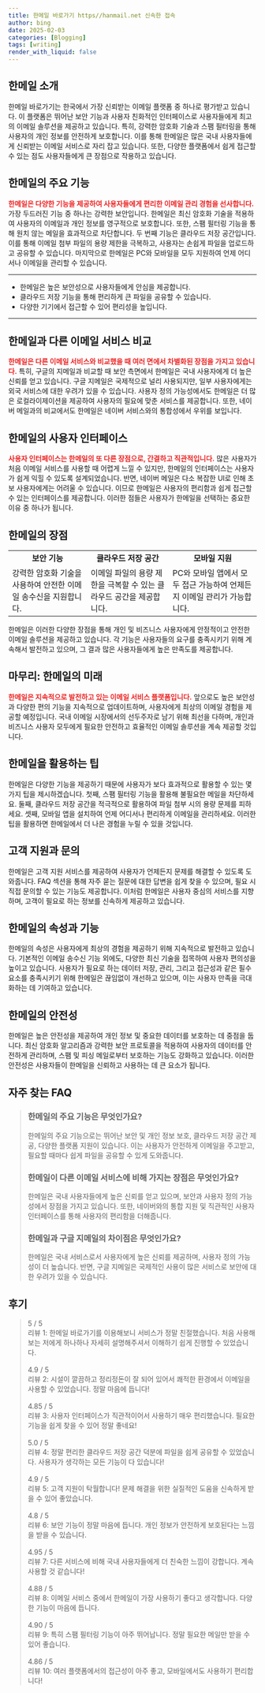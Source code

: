 ```yaml
---
title: 한메일 바로가기 https//hanmail.net 신속한 접속
author: bing
date: 2025-02-03
categories: [Blogging]
tags: [writing]
render_with_liquid: false
---
```



<h2 id='한메일_소개'>한메일 소개</h2>

<p>한메일 바로가기는 한국에서 가장 신뢰받는 이메일 플랫폼 중 하나로 평가받고 있습니다. 이 플랫폼은 뛰어난 보안 기능과 사용자 친화적인 인터페이스로 사용자들에게 최고의 이메일 솔루션을 제공하고 있습니다. 특히, 강력한 암호화 기술과 스팸 필터링을 통해 사용자의 개인 정보를 안전하게 보호합니다. 이를 통해 한메일은 많은 국내 사용자들에게 신뢰받는 이메일 서비스로 자리 잡고 있습니다. 또한, 다양한 플랫폼에서 쉽게 접근할 수 있는 점도 사용자들에게 큰 장점으로 작용하고 있습니다.</p>

<h2 id='주요_기능'>한메일의 주요 기능</h2>

<p><b><span style="color: #ee2323;">한메일은 다양한 기능을 제공하여 사용자들에게 편리한 이메일 관리 경험을 선사합니다.</span></b> 가장 두드러진 기능 중 하나는 강력한 보안입니다. 한메일은 최신 암호화 기술을 적용하여 사용자의 이메일과 개인 정보를 영구적으로 보호합니다. 또한, 스팸 필터링 기능을 통해 원치 않는 메일을 효과적으로 차단합니다. 두 번째 기능은 클라우드 저장 공간입니다. 이를 통해 이메일 첨부 파일의 용량 제한을 극복하고, 사용자는 손쉽게 파일을 업로드하고 공유할 수 있습니다. 마지막으로 한메일은 PC와 모바일을 모두 지원하여 언제 어디서나 이메일을 관리할 수 있습니다.</p>

<hr />

<ul>
    <li>한메일은 높은 보안성으로 사용자들에게 안심을 제공합니다.</li>
    <li>클라우드 저장 기능을 통해 편리하게 큰 파일을 공유할 수 있습니다.</li>
    <li>다양한 기기에서 접근할 수 있어 편리성을 높입니다.</li>
</ul>

<hr />

<h2 id='비교_분석'>한메일과 다른 이메일 서비스 비교</h2>

<p><b><span style="color: #ee2323;">한메일은 다른 이메일 서비스와 비교했을 때 여러 면에서 차별화된 장점을 가지고 있습니다.</span></b> 특히, 구글의 지메일과 비교할 때 보안 측면에서 한메일은 국내 사용자에게 더 높은 신뢰를 얻고 있습니다. 구글 지메일은 국제적으로 널리 사용되지만, 일부 사용자에게는 외국 서비스에 대한 우려가 있을 수 있습니다. 사용자 정의 가능성에서도 한메일은 더 많은 로컬라이제이션을 제공하여 사용자의 필요에 맞춘 서비스를 제공합니다. 또한, 네이버 메일과의 비교에서도 한메일은 네이버 서비스와의 통합성에서 우위를 보입니다.</p>

<h2 id='사용자_인터페이스'>한메일의 사용자 인터페이스</h2>

<p><b><span style="color: #ee2323;">사용자 인터페이스는 한메일의 또 다른 장점으로, 간결하고 직관적입니다.</span></b> 많은 사용자가 처음 이메일 서비스를 사용할 때 어렵게 느낄 수 있지만, 한메일의 인터페이스는 사용자가 쉽게 익힐 수 있도록 설계되었습니다. 반면, 네이버 메일은 다소 복잡한 UI로 인해 초보 사용자에게는 어려울 수 있습니다. 이므로 한메일은 사용자의 편리함과 쉽게 접근할 수 있는 인터페이스를 제공합니다. 이러한 점들은 사용자가 한메일을 선택하는 중요한 이유 중 하나가 됩니다.</p>

<h2 id='한메일_의_장점'>한메일의 장점</h2>

<table>
    <tr>
        <td style="text-align: center; height: 17px;"><b>보안 기능</b></td>
        <td style="text-align: center; height: 17px;"><b>클라우드 저장 공간</b></td>
        <td style="text-align: center; height: 17px;"><b>모바일 지원</b></td>
    </tr>
    <tr>
        <td>강력한 암호화 기술을 사용하여 안전한 이메일 송수신을 지원합니다.</td>
        <td>이메일 파일의 용량 제한을 극복할 수 있는 클라우드 공간을 제공합니다.</td>
        <td>PC와 모바일 앱에서 모두 접근 가능하여 언제든지 이메일 관리가 가능합니다.</td>
    </tr>
</table>

<p>한메일은 이러한 다양한 장점을 통해 개인 및 비즈니스 사용자에게 안정적이고 안전한 이메일 솔루션을 제공하고 있습니다. 각 기능은 사용자들의 요구를 충족시키기 위해 계속해서 발전하고 있으며, 그 결과 많은 사용자들에게 높은 만족도를 제공합니다.</p>

<h2 id='마무리_한메일'>마무리: 한메일의 미래</h2>

<p><b><span style="color: #ee2323;">한메일은 지속적으로 발전하고 있는 이메일 서비스 플랫폼입니다.</span></b> 앞으로도 높은 보안성과 다양한 편의 기능을 지속적으로 업데이트하며, 사용자에게 최상의 이메일 경험을 제공할 예정입니다. 국내 이메일 시장에서의 선두주자로 남기 위해 최선을 다하며, 개인과 비즈니스 사용자 모두에게 필요한 안전하고 효율적인 이메일 솔루션을 계속 제공할 것입니다.</p>

<h2 id='한메일_사용_팁'>한메일을 활용하는 팁</h2>

<p>한메일은 다양한 기능을 제공하기 때문에 사용자가 보다 효과적으로 활용할 수 있는 몇 가지 팁을 제시하겠습니다. 첫째, 스팸 필터링 기능을 활용해 불필요한 메일을 차단하세요. 둘째, 클라우드 저장 공간을 적극적으로 활용하여 파일 첨부 시의 용량 문제를 피하세요. 셋째, 모바일 앱을 설치하여 언제 어디서나 편리하게 이메일을 관리하세요. 이러한 팁을 활용하면 한메일에서 더 나은 경험을 누릴 수 있을 것입니다.</p>

<h2 id='고객_지원_제공'>고객 지원과 문의</h2>

<p>한메일은 고객 지원 서비스를 제공하여 사용자가 언제든지 문제를 해결할 수 있도록 도와줍니다. FAQ 섹션을 통해 자주 묻는 질문에 대한 답변을 쉽게 찾을 수 있으며, 필요 시 직접 문의할 수 있는 기능도 제공합니다. 이처럼 한메일은 사용자 중심의 서비스를 지향하며, 고객이 필요로 하는 정보를 신속하게 제공하고 있습니다.</p>

<h2 id='한메일_속성'>한메일의 속성과 기능</h2>

<p>한메일의 속성은 사용자에게 최상의 경험을 제공하기 위해 지속적으로 발전하고 있습니다. 기본적인 이메일 송수신 기능 외에도, 다양한 최신 기술을 접목하여 사용자 편의성을 높이고 있습니다. 사용자가 필요로 하는 데이터 저장, 관리, 그리고 접근성과 같은 필수 요소를 충족시키기 위해 한메일은 끊임없이 개선하고 있으며, 이는 사용자 만족을 극대화하는 데 기여하고 있습니다.</p>

<h2 id='한메일_안전성'>한메일의 안전성</h2>

<p>한메일은 높은 안전성을 제공하여 개인 정보 및 중요한 데이터를 보호하는 데 중점을 둡니다. 최신 암호화 알고리즘과 강력한 보안 프로토콜을 적용하여 사용자의 데이터를 안전하게 관리하며, 스팸 및 피싱 메일로부터 보호하는 기능도 강화하고 있습니다. 이러한 안전성은 사용자들이 한메일을 신뢰하고 사용하는 데 큰 요소가 됩니다.</p>


<h2 id='자주_찾는_FAQ'>자주 찾는 FAQ</h2>
<div itemscope="" itemtype="https://schema.org/FAQPage"> 
<blockquote> 
<div itemscope="" itemprop="mainEntity" itemtype="https://schema.org/Question"> 
<h3 itemprop="name">한메일의 주요 기능은 무엇인가요?</h3> 
<div itemscope="" itemprop="acceptedAnswer" itemtype="https://schema.org/Answer"> 
<span itemprop="text"> 
<p>한메일의 주요 기능으로는 뛰어난 보안 및 개인 정보 보호, 클라우드 저장 공간 제공, 다양한 플랫폼 지원이 있습니다. 이는 사용자가 안전하게 이메일을 주고받고, 필요할 때마다 쉽게 파일을 공유할 수 있게 도와줍니다.</p> 
</span> </div> </div> 

<div itemscope="" itemprop="mainEntity" itemtype="https://schema.org/Question"> 
<h3 itemprop="name">한메일이 다른 이메일 서비스에 비해 가지는 장점은 무엇인가요?</h3> 
<div itemscope="" itemprop="acceptedAnswer" itemtype="https://schema.org/Answer"> 
<span itemprop="text"> 
<p>한메일은 국내 사용자들에게 높은 신뢰를 얻고 있으며, 보안과 사용자 정의 가능성에서 장점을 가지고 있습니다. 또한, 네이버와의 통합 지원 및 직관적인 사용자 인터페이스를 통해 사용자의 편리함을 더해줍니다.</p> 
</span> </div> </div> 

<div itemscope="" itemprop="mainEntity" itemtype="https://schema.org/Question"> 
<h3 itemprop="name">한메일과 구글 지메일의 차이점은 무엇인가요?</h3> 
<div itemscope="" itemprop="acceptedAnswer" itemtype="https://schema.org/Answer"> 
<span itemprop="text"> 
<p>한메일은 국내 서비스로서 사용자에게 높은 신뢰를 제공하며, 사용자 정의 가능성이 더 높습니다. 반면, 구글 지메일은 국제적인 사용이 많은 서비스로 보안에 대한 우려가 있을 수 있습니다.</p> 
</span> </div> </div> 

<p></blockquote> 
</div></p>
<h2 id='후기'>후기</h2>
<div itemscope itemtype="https://schema.org/Product">
  <blockquote>
  <div itemprop="review" itemscope itemtype="https://schema.org/Review">
      <div itemprop="reviewRating" itemscope itemtype="https://schema.org/Rating"> <span itemprop="ratingValue">5</span> / <span itemprop="bestRating">5</span> </div>
      <span itemprop="reviewBody">리뷰 1: 한메일 바로가기를 이용해보니 서비스가 정말 친절했습니다. 처음 사용해보는 저에게 하나하나 자세히 설명해주셔서 이해하기 쉽게 진행할 수 있었습니다.</span>
  </div>
  <br>
  <div itemprop="review" itemscope itemtype="https://schema.org/Review">
      <div itemprop="reviewRating" itemscope itemtype="https://schema.org/Rating"> <span itemprop="ratingValue">4.9</span> / <span itemprop="bestRating">5</span> </div>
      <span itemprop="reviewBody">리뷰 2: 시설이 깔끔하고 정리정돈이 잘 되어 있어서 쾌적한 환경에서 이메일을 사용할 수 있었습니다. 정말 마음에 듭니다!</span>
  </div>
  <br>
  <div itemprop="review" itemscope itemtype="https://schema.org/Review">
      <div itemprop="reviewRating" itemscope itemtype="https://schema.org/Rating"> <span itemprop="ratingValue">4.85</span> / <span itemprop="bestRating">5</span> </div>
      <span itemprop="reviewBody">리뷰 3: 사용자 인터페이스가 직관적이어서 사용하기 매우 편리했습니다. 필요한 기능을 쉽게 찾을 수 있어 정말 좋네요!</span>
  </div>
  <br>
  <div itemprop="review" itemscope itemtype="https://schema.org/Review">
      <div itemprop="reviewRating" itemscope itemtype="https://schema.org/Rating"> <span itemprop="ratingValue">5.0</span> / <span itemprop="bestRating">5</span> </div>
      <span itemprop="reviewBody">리뷰 4: 정말 편리한 클라우드 저장 공간 덕분에 파일을 쉽게 공유할 수 있었습니다. 사용자가 생각하는 모든 기능이 다 있습니다!</span>
  </div>
  <br>
  <div itemprop="review" itemscope itemtype="https://schema.org/Review">
      <div itemprop="reviewRating" itemscope itemtype="https://schema.org/Rating"> <span itemprop="ratingValue">4.9</span> / <span itemprop="bestRating">5</span> </div>
      <span itemprop="reviewBody">리뷰 5: 고객 지원이 탁월합니다! 문제 해결을 위한 실질적인 도움을 신속하게 받을 수 있어 좋았습니다.</span>
  </div>
  <br>
  <div itemprop="review" itemscope itemtype="https://schema.org/Review">
      <div itemprop="reviewRating" itemscope itemtype="https://schema.org/Rating"> <span itemprop="ratingValue">4.8</span> / <span itemprop="bestRating">5</span> </div>
      <span itemprop="reviewBody">리뷰 6: 보안 기능이 정말 마음에 듭니다. 개인 정보가 안전하게 보호된다는 느낌을 받을 수 있습니다.</span>
  </div>
  <br>
  <div itemprop="review" itemscope itemtype="https://schema.org/Review">
      <div itemprop="reviewRating" itemscope itemtype="https://schema.org/Rating"> <span itemprop="ratingValue">4.95</span> / <span itemprop="bestRating">5</span> </div>
      <span itemprop="reviewBody">리뷰 7: 다른 서비스에 비해 국내 사용자들에게 더 친숙한 느낌이 강합니다. 계속 사용할 것 같습니다!</span>
  </div>
  <br>
  <div itemprop="review" itemscope itemtype="https://schema.org/Review">
      <div itemprop="reviewRating" itemscope itemtype="https://schema.org/Rating"> <span itemprop="ratingValue">4.88</span> / <span itemprop="bestRating">5</span> </div>
      <span itemprop="reviewBody">리뷰 8: 이메일 서비스 중에서 한메일이 가장 사용하기 좋다고 생각합니다. 다양한 기능이 마음에 듭니다.</span>
  </div>
  <br>
  <div itemprop="review" itemscope itemtype="https://schema.org/Review">
      <div itemprop="reviewRating" itemscope itemtype="https://schema.org/Rating"> <span itemprop="ratingValue">4.90</span> / <span itemprop="bestRating">5</span> </div>
      <span itemprop="reviewBody">리뷰 9: 특히 스팸 필터링 기능이 아주 뛰어납니다. 정말 필요한 메일만 받을 수 있어 좋습니다.</span>
  </div>
  <br>
  <div itemprop="review" itemscope itemtype="https://schema.org/Review">
      <div itemprop="reviewRating" itemscope itemtype="https://schema.org/Rating"> <span itemprop="ratingValue">4.86</span> / <span itemprop="bestRating">5</span> </div>
      <span itemprop="reviewBody">리뷰 10: 여러 플랫폼에서의 접근성이 아주 좋고, 모바일에서도 사용하기 편리합니다!</span>
  </div>
  </blockquote>
</div>

